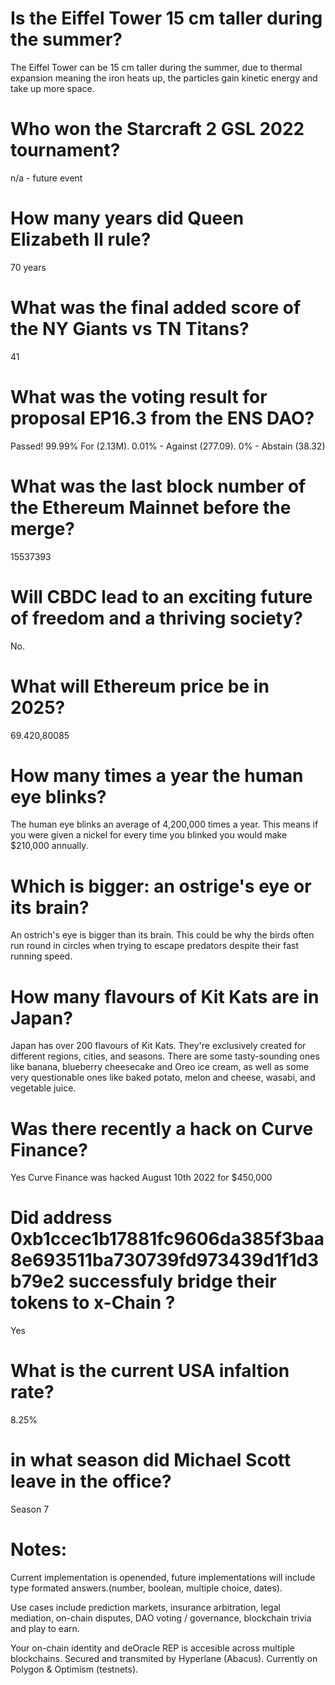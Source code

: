 # Is the Eiffel Tower 15 cm taller during the summer?
The Eiffel Tower can be 15 cm taller during the summer, due to thermal expansion meaning the iron heats up, the particles gain kinetic energy and take up more space.

# Who won the Starcraft 2 GSL 2022 tournament?
n/a - future event

# How many years did Queen Elizabeth II rule?
70 years

# What was the final added score of the NY Giants vs TN Titans?
41

# What was the voting result for proposal EP16.3 from the ENS DAO?
Passed! 99.99% For (2.13M). 0.01% - Against (277.09). 0% - Abstain (38.32)

# What was the last block number of the Ethereum Mainnet before the merge?
15537393

# Will CBDC lead to an exciting future of freedom and a thriving society?
No.

# What will Ethereum price be in 2025?
69.420,80085

# How many times a year the human eye blinks?
The human eye blinks an average of 4,200,000 times a year. This means if you were given a nickel for every time you blinked you would make $210,000 annually.

# Which is bigger: an ostrige's eye or its brain?
An ostrich's eye is bigger than its brain. This could be why the birds often run round in circles when trying to escape predators despite their fast running speed.

# How many flavours of Kit Kats are in Japan?
Japan has over 200 flavours of Kit Kats. They're exclusively created for different regions, cities, and seasons. There are some tasty-sounding ones like banana, blueberry cheesecake and Oreo ice cream, as well as some very questionable ones like baked potato, melon and cheese, wasabi, and vegetable juice.

# Was there recently a hack on Curve Finance?
Yes Curve Finance was hacked August 10th 2022 for $450,000

# Did address 0xb1ccec1b17881fc9606da385f3baa8e693511ba730739fd973439d1f1d3b79e2 successfuly bridge their tokens to x-Chain ? 
Yes

# What is the current USA infaltion rate?
8.25%

# in what season did Michael Scott leave in the office?
Season 7



# Notes:
Current implementation is openended, future implementations will include type formated answers.(number, boolean, multiple choice, dates).

Use cases include prediction markets, insurance arbitration, legal mediation, on-chain disputes, DAO voting / governance, blockchain trivia and play to earn.

Your on-chain identity and deOracle REP is accesible across multiple blockchains.  Secured and transmited by Hyperlane (Abacus).  Currently on Polygon & Optimism (testnets).


